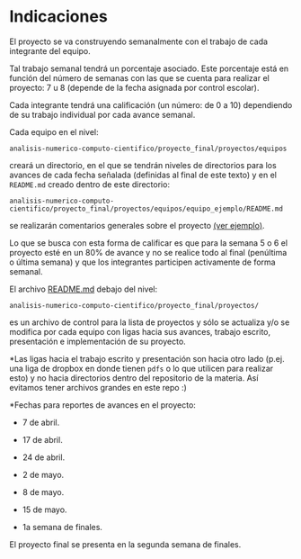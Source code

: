 # Indicaciones

El proyecto se va construyendo semanalmente con el trabajo de cada integrante del equipo. 

Tal trabajo semanal tendrá un porcentaje asociado. Este porcentaje está en función del número de semanas con las que se cuenta para realizar el proyecto: 7 u 8 (depende de la fecha asignada por control escolar). 

Cada integrante tendrá una calificación (un número: de 0 a 10) dependiendo de su trabajo individual por cada avance semanal. 

Cada equipo en el nivel:  

`analisis-numerico-computo-cientifico/proyecto_final/proyectos/equipos`

creará un directorio, en el que se tendrán niveles de directorios para los avances de cada fecha señalada (definidas al final de este texto) y en el `README.md` creado dentro de este directorio:

`analisis-numerico-computo-cientifico/proyecto_final/proyectos/equipos/equipo_ejemplo/README.md`

 se realizarán comentarios generales sobre el proyecto [(ver ejemplo)](../proyectos/equipos/equipo_ejemplo).

Lo que se busca con esta forma de calificar es que para la semana 5 o 6 el proyecto esté en un 80% de avance y no se realice todo al final (penúltima o última semana) y que los integrantes participen activamente de forma semanal.

El archivo [README.md](../proyectos) debajo del nivel:

 `analisis-numerico-computo-cientifico/proyecto_final/proyectos/
` 

es un archivo de control para la lista de proyectos y sólo se actualiza y/o se modifica por cada equipo con ligas hacia sus avances, trabajo escrito, presentación e implementación de su proyecto.

*Las ligas hacia el trabajo escrito y presentación son hacia otro lado (p.ej. una liga de dropbox en donde tienen `pdfs` o lo que utilicen para realizar esto) y no hacia directorios dentro del repositorio de la materia. Así evitamos tener archivos grandes en este repo :)

*Fechas para reportes de avances en el proyecto:

* 7 de abril.

* 17 de abril.

* 24 de abril.

* 2 de mayo.

* 8 de mayo.

* 15 de mayo. 

* 1a semana de finales.

El proyecto final se presenta en la segunda semana de finales.


